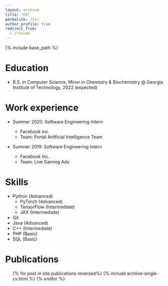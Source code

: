 ```yaml
---
layout: archive
title: "CV"
permalink: /cv/
author_profile: true
redirect_from:
  - /resume
---
```


{% include base_path %}

<object data="{{ site.url }}{{ site.baseurl }}/files/resume.pdf" width="1000" height="1000" type="application/pdf"></object>

Education
======
* B.S. in Computer Science, Minor in Chemistry & Biochemistry @ Georgia Institute of Technology, 2022 (expected)

Work experience
======
* Summer 2020: Software Engineering Intern
  * Facebook Inc.
  * Team: Portal Artificial Intelligence Team

* Summer 2019: Software Engineering Intern
  * Facebook Inc.
  * Team: Live Gaming Ads
  
Skills
======
* Python (Advanced)
  * PyTorch (Advanced)
  * TensorFlow (Intermediate)
  * JAX (Intermediate)
* Git 
* Java (Advanced)
* C++ (Intermediate)
* PHP (Basic)
* SQL (Basic)

Publications
======
  <ul>{% for post in site.publications reversed%}
    {% include archive-single-cv.html %}
  {% endfor %}</ul>

<!-- Talks
======
  <ul>{% for post in site.talks %}
    {% include archive-single-talk-cv.html %}
  {% endfor %}</ul>
  
Teaching
======
  <ul>{% for post in site.teaching %}
    {% include archive-single-cv.html %}
  {% endfor %}</ul> -->
<!--   
Service and leadership
======
* Currently signed in to 43 different slack teams -->
